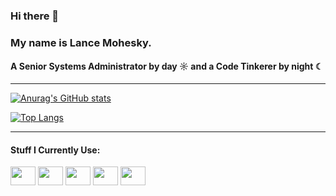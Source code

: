 ### Hi there 👋 
### My name is Lance Mohesky.
#### A Senior Systems Administrator by day ☼ and a Code Tinkerer by night ☾
---
[![Anurag's GitHub stats](https://github-readme-stats.vercel.app/api?username=lmohesky&show_icons=true&theme=codeSTACKr)](https://github.com/anuraghazra/github-readme-stats)

[![Top Langs](https://github-readme-stats.vercel.app/api/top-langs/?username=lmohesky&layout=donut&theme=codeSTACKr)](https://github.com/anuraghazra/github-readme-stats)

---
<h4 align="left">Stuff I Currently Use:</h4>
<p align="left">
<img align="center" src="https://cdn.jsdelivr.net/npm/simple-icons@3.13.0/icons/powershell.svg" alt="" height="30" width="40" />
<img align="center" src="https://cdn.jsdelivr.net/npm/simple-icons@3.13.0/icons/linux.svg" alt="" height="30" width="40" />
<img align="center" src="https://cdn.jsdelivr.net/npm/simple-icons@3.13.0/icons/ansible.svg" alt="" height="30" width="40" />
<img align="center" src="https://cdn.jsdelivr.net/npm/simple-icons@3.13.0/icons/python.svg" alt="" height="30" width="40" />
<img align="center" src="https://cdn.jsdelivr.net/npm/simple-icons@3.13.0/icons/debian.svg" alt="" height="30" width="40" />
</p>

<!--
**lmohesky/lmohesky** is a ✨ _special_ ✨ repository because its `README.md` (this file) appears on your GitHub profile.

Here are some ideas to get you started:

- 🔭 I’m currently working on ...
- 🌱 I’m currently learning ...
- 👯 I’m looking to collaborate on ...
- 🤔 I’m looking for help with ...
- 💬 Ask me about ...
- 📫 How to reach me: ...
- 😄 Pronouns: ...
- ⚡ Fun fact: ...
-->
